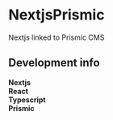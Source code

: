 # NextjsPrismic
Nextjs linked to Prismic CMS

## Development info

**Nextjs** <br>
**React** <br>
**Typescript** <br>
**Prismic** <br>

